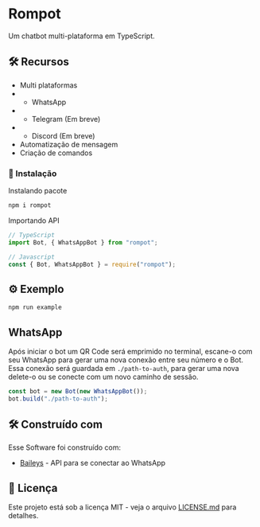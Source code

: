 # Rompot

Um chatbot multi-plataforma em TypeScript.

## 🛠 Recursos

- Multi plataformas
- - WhatsApp
- - Telegram (Em breve)
- - Discord (Em breve)
- Automatização de mensagem
- Criação de comandos

### 🔧 Instalação

Instalando pacote

```sh
npm i rompot
```

Importando API

```ts
// TypeScript
import Bot, { WhatsAppBot } from "rompot";

// Javascript
const { Bot, WhatsAppBot } = require("rompot");
```

## ⚙️ Exemplo

```sh
npm run example
```

## WhatsApp

Após iniciar o bot um QR Code será emprimido no terminal, escane-o com seu WhatsApp para gerar uma nova conexão entre seu número e o Bot. Essa conexão será guardada em `./path-to-auth`, para gerar uma nova delete-o ou se conecte com um novo caminho de sessão.

```ts
const bot = new Bot(new WhatsAppBot());
bot.build("./path-to-auth");
```

## 🛠️ Construído com

Esse Software foi construído com:

- [Baileys](https://github.com/adiwajshing/Baileys) - API para se conectar ao WhatsApp

## 📄 Licença

Este projeto está sob a licença MIT - veja o arquivo [LICENSE.md](https://github.com/laxeder/multi-bot/LICENSE) para detalhes.
